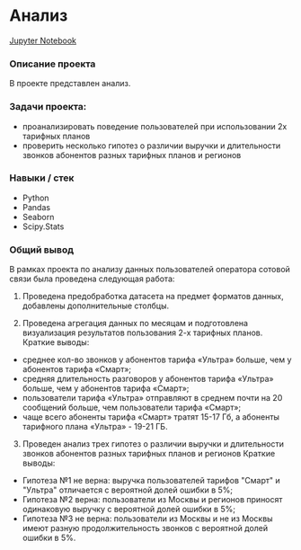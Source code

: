 # Анализ 

[Jupyter Notebook]()

### Описание проекта

В проекте представлен анализ.

### Задачи проекта:
* проанализировать поведение пользователей при использовании 2х тарифных планов
* проверить несколько гипотез о различии выручки и длительности звонков абонентов разных тарифных планов и регионов

### Навыки / стек
* Python
* Pandas
* Seaborn
* Scipy.Stats

### Общий вывод
В рамках проекта по анализу данных пользователей оператора сотовой связи была проведена следующая работа:

1. Проведена предобработка датасета на предмет форматов данных, добавлены дополнительные столбцы.

2. Проведена агрегация данных по месяцам и подготовлена визуализация результатов пользования 2-х тарифных планов.
Краткие выводы:
- среднее кол-во звонков у абонентов тарифа «Ультра» больше, чем у абонентов тарифа «Смарт»;
- средняя длительность разговоров у абонентов тарифа «Ультра» больше, чем у абонентов тарифа «Смарт»;
- пользователи тарифа «Ультра» отправляют в среднем почти на 20 сообщений больше, чем пользователи тарифа «Смарт»;
- чаще всего абоненты тарифа «Смарт» тратят 15-17 Гб, а абоненты тарифного плана «Ультра» - 19-21 ГБ.

3. Проведен анализ трех гипотез о различии выручки и длительности звонков абонентов разных тарифных планов и регионов
Краткие выводы:
- Гипотеза №1 не верна: выручка пользователей тарифов "Смарт" и "Ультра" отличается с вероятной долей ошибки в 5%;
- Гипотеза №2 верна: пользователи из Москвы и регионов приносят одинаковую выручку с вероятной долей ошибки в 5%;
- Гипотеза №3 не верна: пользователи из Москвы и не из Москвы имеют разную продолжительность звонков с вероятной долей ошибки в 5%.
